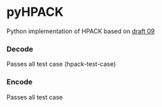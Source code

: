 pyHPACK
=======

Python implementation of HPACK based on [draft 09](http://tools.ietf.org/html/draft-ietf-httpbis-header-compression-09 "draft 09")
### Decode
Passes all test case (hpack-test-case)

### Encode
Passes all test case